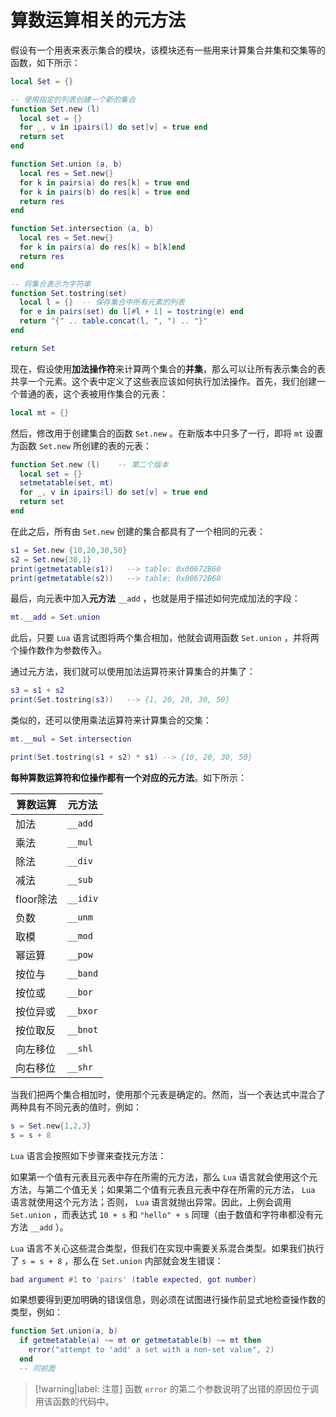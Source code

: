 # 算数运算相关的元方法

假设有一个用表来表示集合的模块，该模块还有一些用来计算集合并集和交集等的函数，如下所示：

```lua
local Set = {}

-- 使用指定的列表创建一个新的集合
function Set.new (l)
  local set = {}
  for _, v in ipairs(l) do set[v] = true end
  return set
end

function Set.union (a, b)
  local res = Set.new{}
  for k in pairs(a) do res[k] = true end
  for k in pairs(b) do res[k] = true end
  return res
end

function Set.intersection (a, b)
  local res = Set.new{}
  for k in pairs(a) do res[k] = b[k]end
  return res
end

-- 将集合表示为字符串
function Set.tostring(set)
  local l = {}  -- 保存集合中所有元素的列表
  for e in pairs(set) do l[#l + 1] = tostring(e) end
  return "{" .. table.concat(l, ", ") .. "}"
end

return Set
```

现在，假设使用**加法操作符**来计算两个集合的**并集**，那么可以让所有表示集合的表共享一个元素。这个表中定义了这些表应该如何执行加法操作。首先，我们创建一个普通的表，这个表被用作集合的元表：

```lua
local mt = {}
```

然后，修改用于创建集合的函数 `Set.new` 。在新版本中只多了一行，即将 `mt` 设置为函数 `Set.new` 所创建的表的元表：

```lua
function Set.new (l)    -- 第二个版本
  local set = {}
  setmetatable(set, mt)
  for _, v in ipairs(l) do set[v] = true end
  return set
end
```

在此之后，所有由 `Set.new` 创建的集合都具有了一个相同的元表：

```lua
s1 = Set.new {10,20,30,50}
s2 = Set.new{30,1}
print(getmetatable(s1))   --> table: 0x00672B60
print(getmetatable(s2))   --> table: 0x00672B60
```

最后，向元表中加入**元方法** `__add` ，也就是用于描述如何完成加法的字段：

```lua
mt.__add = Set.union
```

此后，只要 `Lua` 语言试图将两个集合相加，他就会调用函数 `Set.union` ，并将两个操作数作为参数传入。

通过元方法，我们就可以使用加法运算符来计算集合的并集了：

```lua
s3 = s1 + s2
print(Set.tostring(s3))   --> {1, 20, 20, 30, 50}
```

类似的，还可以使用乘法运算符来计算集合的交集：

```lua
mt.__mul = Set.intersection

print(Set.tostring(s1 + s2) * s1) --> {10, 20, 30, 50}
```

**每种算数运算符和位操作都有一个对应的元方法**。如下所示：

|算数运算|元方法|
|-----|-----|
|加法| `__add` |
|乘法| `__mul` |
|除法| `__div` |
|减法| `__sub` |
|floor除法| `__idiv` |
|负数| `__unm` |
|取模| `__mod` |
|幂运算| `__pow` |
|按位与| `__band` |
|按位或| `__bor` |
|按位异或| `__bxor` |
|按位取反| `__bnot` |
|向左移位| `__shl` |
|向右移位| `__shr` |

当我们把两个集合相加时，使用那个元表是确定的。然而，当一个表达式中混合了两种具有不同元表的值时，例如：

```lua
s = Set.new{1,2,3}
s = s + 8
```

`Lua` 语言会按照如下步骤来查找元方法：

如果第一个值有元表且元表中存在所需的元方法，那么 `Lua` 语言就会使用这个元方法，与第二个值无关；如果第二个值有元表且元表中存在所需的元方法， `Lua` 语言就使用这个元方法；否则， `Lua` 语言就抛出异常。因此，上例会调用 `Set.union` ，而表达式 `10 + s` 和 `"hello" + s` 同理（由于数值和字符串都没有元方法 `__add` ）。

`Lua` 语言不关心这些混合类型，但我们在实现中需要关系混合类型。如果我们执行了 `s = s + 8` ，那么在 `Set.union` 内部就会发生错误：

```lua
bad argument #1 to 'pairs' (table expected, got number)
```

如果想要得到更加明确的错误信息，则必须在试图进行操作前显式地检查操作数的类型，例如：

```lua
function Set.union(a, b)
  if getmetatable(a) ~= mt or getmetatable(b) ~= mt then
    error("attempt to 'add' a set with a non-set value", 2)
  end
  -- 同前面
```

> [!warning|label: 注意]
> 函数 `error` 的第二个参数说明了出错的原因位于调用该函数的代码中。
